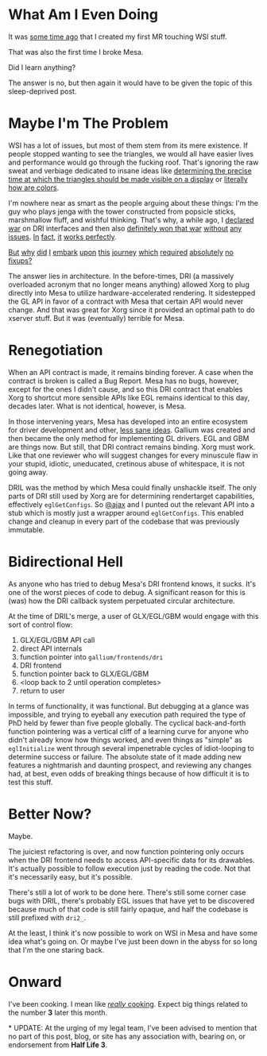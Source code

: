 # What Am I Even Doing

It was [some time ago](https://gitlab.freedesktop.org/mesa/mesa/-/merge_requests/972) that I created my first MR touching WSI stuff. 

That was also the first time I broke Mesa.

Did I learn anything?

The answer is no, but then again it would have to be given the topic of this sleep-deprived post.

# Maybe I'm The Problem

WSI has a lot of issues, but most of them stem from its mere existence. If people stopped wanting to see the triangles, we would all have easier lives and performance would go through the fucking roof. That's ignoring the raw sweat and verbiage dedicated to insane ideas like [determining the precise time at which the triangles should be made visible on a display](https://gitlab.freedesktop.org/wayland/wayland-protocols/-/merge_requests/248) or [literally how are colors](https://gitlab.freedesktop.org/wayland/wayland-protocols/-/merge_requests/14).

I'm nowhere near as smart as the people arguing about these things: I'm the guy who plays jenga with the tower constructed from popsicle sticks, marshmallow fluff, and wishful thinking. That's why, a while ago, I [declared war]({{site.url}}/post-interfaces/) on DRI interfaces and then also [definitely won that war]({{site.url}}/long-road-to-DRIL) [without](https://gitlab.freedesktop.org/mesa/mesa/-/issues/11807) [any](https://gitlab.freedesktop.org/mesa/mesa/-/issues/11827) [issues](https://gitlab.freedesktop.org/mesa/mesa/-/issues/11809). [In](https://gitlab.freedesktop.org/mesa/mesa/-/issues/11808) [fact](https://gitlab.freedesktop.org/mesa/mesa/-/issues/11682)[,](https://gitlab.freedesktop.org/mesa/mesa/-/issues/11836) [it](https://gitlab.freedesktop.org/mesa/mesa/-/issues/11545) [works](https://gitlab.freedesktop.org/mesa/mesa/-/issues/11546)[ ](https://gitlab.freedesktop.org/mesa/mesa/-/issues/11560)[perfectly](https://gitlab.freedesktop.org/mesa/mesa/-/issues/11544).

[But](https://gitlab.freedesktop.org/mesa/mesa/-/merge_requests/30311) [why](https://gitlab.freedesktop.org/mesa/mesa/-/merge_requests/30376) [did](https://gitlab.freedesktop.org/mesa/mesa/-/merge_requests/30454) [I](https://gitlab.freedesktop.org/mesa/mesa/-/merge_requests/30449) [embark](https://gitlab.freedesktop.org/mesa/mesa/-/merge_requests/30328) [upon](https://gitlab.freedesktop.org/mesa/mesa/-/merge_requests/30485) [this](https://gitlab.freedesktop.org/mesa/mesa/-/merge_requests/30556) [journey](https://gitlab.freedesktop.org/mesa/mesa/-/merge_requests/30588) [which](https://gitlab.freedesktop.org/mesa/mesa/-/merge_requests/30851) [required](https://gitlab.freedesktop.org/mesa/mesa/-/merge_requests/30426) [absolutely](https://gitlab.freedesktop.org/mesa/mesa/-/merge_requests/30951) [no](https://gitlab.freedesktop.org/mesa/mesa/-/merge_requests/31013) [fixups](https://gitlab.freedesktop.org/mesa/mesa/-/merge_requests/30979)[?](https://gitlab.freedesktop.org/mesa/mesa/-/merge_requests/30964)

The answer lies in architecture. In the before-times, DRI (a massively overloaded acronym that no longer means anything) allowed Xorg to plug directly into Mesa to utilize hardware-accelerated rendering. It sidestepped the GL API in favor of a contract with Mesa that certain API would never change. And that was great for Xorg since it provided an optimal path to do xserver stuff. But it was (eventually) terrible for Mesa.

# Renegotiation

When an API contract is made, it remains binding forever. A case when the contract is broken is called a Bug Report. Mesa has no bugs, however, except for the ones I didn't cause, and so this DRI contract that enables Xorg to shortcut more sensible APIs like EGL remains identical to this day, decades later. What is not identical, however, is Mesa.

In those intervening years, Mesa has developed into an entire ecosystem for driver development and other, [less sane ideas]({{site.url}}/CLosure). Gallium was created and then became the only method for implementing GL drivers. EGL and GBM are things now. But still, that DRI contract remains binding. Xorg must work. Like that one reviewer who will suggest changes for every minuscule flaw in your stupid, idiotic, uneducated, cretinous abuse of whitespace, it is not going away.

DRIL was the method by which Mesa could finally unshackle itself. The only parts of DRI still used by Xorg are for determining rendertarget capabilities, effectively `eglGetConfigs`. So [@ajax](https://googlethatforyou.com?q=the%20pub) and I punted out the relevant API into a stub which is mostly just a wrapper around `eglGetConfigs`. This enabled change and cleanup in every part of the codebase that was previously immutable.

# Bidirectional Hell

As anyone who has tried to debug Mesa's DRI frontend knows, it sucks. It's one of the worst pieces of code to debug. A significant reason for this is (was) how the DRI callback system perpetuated circular architecture.

At the time of DRIL's merge, a user of GLX/EGL/GBM would engage with this sort of control flow:
1. GLX/EGL/GBM API call
2. direct API internals
3. function pointer into `gallium/frontends/dri`
4. DRI frontend
5. function pointer back to GLX/EGL/GBM
6. <loop back to 2 until operation completes>
99. return to user

In terms of functionality, it was functional. But debugging at a glance was impossible, and trying to eyeball any execution path required the type of PhD held by fewer than five people globally. The cyclical back-and-forth function pointering was a vertical cliff of a learning curve for anyone who didn't already know how things worked, and even things as "simple" as `eglInitialize` went through several impenetrable cycles of idiot-looping to determine success or failure. The absolute state of it made adding new features a nightmarish and daunting prospect, and reviewing any changes had, at best, even odds of breaking things because of how difficult it is to test this stuff.

# Better Now?

Maybe.

The juiciest refactoring is over, and now function pointering only occurs when the DRI frontend needs to access API-specific data for its drawables. It's actually possible to follow execution just by reading the code. Not that it's necessarily easy, but it's possible.

There's still a lot of work to be done here. There's still some corner case bugs with DRIL, there's probably EGL issues that have yet to be discovered because much of that code is still fairly opaque, and half the codebase is still prefixed with `dri2_`.

At the least, I think it's now possible to work on WSI in Mesa and have some idea what's going on. Or maybe I've just been down in the abyss for so long that I'm the one staring back.

# Onward

I've been cooking. I mean like [*really* cooking](https://www.youtube.com/watch?v=QrGrOK8oZG8). Expect big things related to the number **3** later this month.

\* UPDATE: At the urging of my legal team, I've been advised to mention that no part of this post, blog, or site has any association with, bearing on, or endorsement from **Half Life 3**.